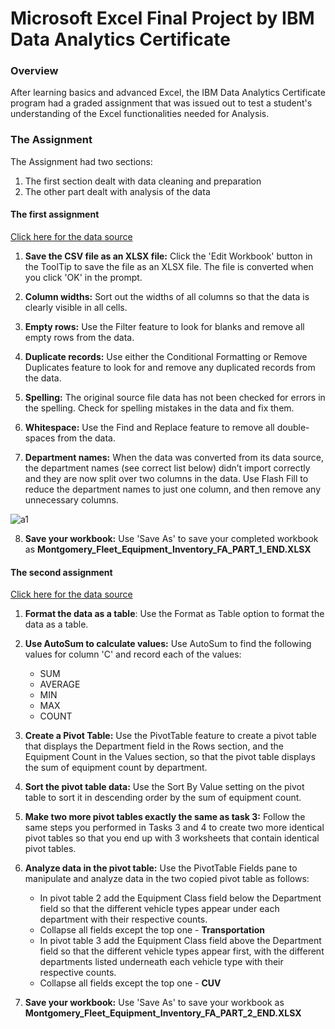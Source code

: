 # Microsoft Excel Final Project by IBM Data Analytics Certificate

### Overview 

After learning basics and advanced Excel, the IBM Data Analytics Certificate program had a graded assignment that was issued out to test a student's understanding of the Excel functionalities needed for Analysis.
### The Assignment

The Assignment had two sections:

1. The first section dealt with data cleaning and preparation
2. The other part dealt with analysis of the data


#### The first assignment

[Click here for the data source](https://cf-courses-data.s3.us.cloud-object-storage.appdomain.cloud/IBMDeveloperSkillsNetwork-DA0130EN-SkillsNetwork/Hands-on%20Labs/Peer%20Graded%20Assignment%20-%20Part%201/Montgomery_Fleet_Equipment_Inventory_FA_PART_1_START.csv)

1. **Save the CSV file as an XLSX file:** Click the 'Edit Workbook' button in the ToolTip to save the file as an XLSX file. The file is converted when you click 'OK' in the prompt.

2. **Column widths:** Sort out the widths of all columns so that the data is clearly visible in all cells.

3. **Empty rows:** Use the Filter feature to look for blanks and remove all empty rows from the data.

4. **Duplicate records:** Use either the Conditional Formatting or Remove Duplicates feature to look for and remove any duplicated records from the data.

5. **Spelling:** The original source file data has not been checked for errors in the spelling. Check for spelling mistakes in the data and fix them.

6. **Whitespace:** Use the Find and Replace feature to remove all double-spaces from the data.

7. **Department names:** When the data was converted from its data source, the department names (see correct list below) didn’t import correctly and they are now split over two columns in the data. Use Flash Fill to reduce the department names to just one column, and then remove any unnecessary columns.

![a1](https://user-images.githubusercontent.com/74729228/197416790-38dbae48-016d-49c8-8583-fa197da0afcc.png)

8. **Save your workbook:** Use 'Save As' to save your completed workbook as **Montgomery_Fleet_Equipment_Inventory_FA_PART_1_END.XLSX**


#### The second assignment

[Click here for the data source](https://data.montgomerycountymd.gov/Government/Fleet-Equipment-Inventory/93vc-wpdr?utm_medium=Exinfluencer&utm_source=Exinfluencer&utm_content=000026UJ&utm_term=10006555&utm_id=NA-SkillsNetwork-Channel-SkillsNetworkCoursesIBMDeveloperSkillsNetworkDA0130ENSkillsNetwork20531059-2022-01-01)

1. **Format the data as a table**: Use the Format as Table option to format the data as a table.

2. **Use AutoSum to calculate values:** Use AutoSum to find the following values for column 'C' and record each of the values:

   - SUM
   - AVERAGE
   - MIN
   - MAX
   - COUNT

3. **Create a Pivot Table:** Use the PivotTable feature to create a pivot table that displays the Department field in the Rows section, and the Equipment Count in the Values section, so that the pivot table displays the sum of equipment count by department.

4. **Sort the pivot table data:** Use the Sort By Value setting on the pivot table to sort it in descending order by the sum of equipment count.

5. **Make two more pivot tables exactly the same as task 3:** Follow the same steps you performed in Tasks 3 and 4 to create two more identical pivot tables so that you end up with 3 worksheets that contain identical pivot tables.

6. **Analyze data in the pivot table:** Use the PivotTable Fields pane to manipulate and analyze data in the two copied pivot table as follows:

     - In pivot table 2 add the Equipment Class field below the Department field so that the different vehicle types appear under each department with their respective counts.
     - Collapse all fields except the top one - **Transportation**
     - In pivot table 3 add the Equipment Class field above the Department field so that the different vehicle types appear first, with the different departments listed underneath each vehicle type with their respective counts.
     - Collapse all fields except the top one - **CUV**

7. **Save your workbook:** Use 'Save As' to save your workbook as **Montgomery_Fleet_Equipment_Inventory_FA_PART_2_END.XLSX**

